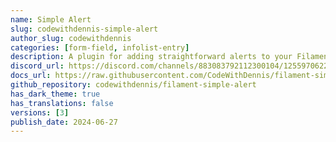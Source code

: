 ```yaml
---
name: Simple Alert
slug: codewithdennis-simple-alert
author_slug: codewithdennis
categories: [form-field, infolist-entry]
description: A plugin for adding straightforward alerts to your Filament pages.
discord_url: https://discord.com/channels/883083792112300104/1255970622652153867
docs_url: https://raw.githubusercontent.com/CodeWithDennis/filament-simple-alert/main/README.md
github_repository: codewithdennis/filament-simple-alert
has_dark_theme: true
has_translations: false
versions: [3]
publish_date: 2024-06-27
---
```

